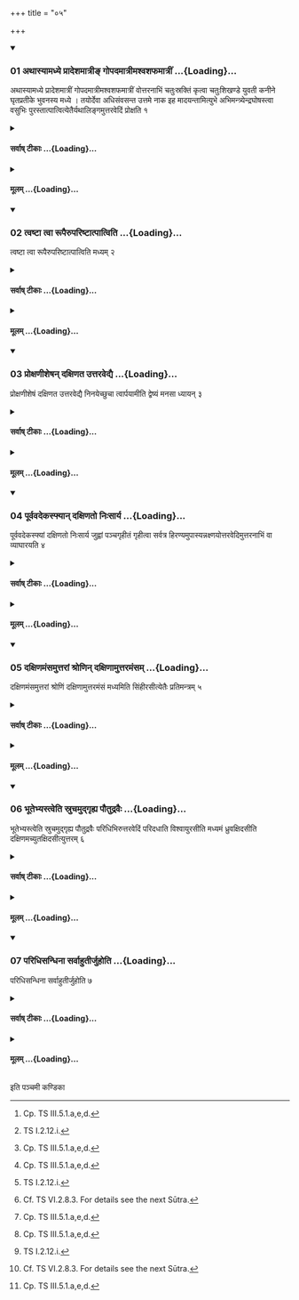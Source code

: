 +++
title = "०५"

+++

<div class="js_include" includetitle="true" newlevelforh1="3" unfilled url="/vedAH_yajuH/taittirIyam/sUtram/ApastambaH/shrautam/vishvAsa-prastutiH/07/05/01_athAsyAmadhye_prAdeshamAtrI~N_gopadamAtrImashvashaphamAtrIM.md">
<details open><summary><h3>01 अथास्यामध्ये प्रादेशमात्रीङ् गोपदमात्रीमश्वशफमात्रीं ...{Loading}...</h3></summary>

अथास्यामध्ये प्रादेशमात्रीं गोपदमात्रीमश्वशफमात्रीं वोत्तरनाभिं चतुःस्रक्तिं कृत्वा चतुःशिखण्डे युवती कनीने घृतप्रतीके भुवनस्य मध्ये । तयोर्देवा अधिसंवसन्त उत्तमे नाक इह मादयन्तामित्युभे अभिमन्त्र्येन्द्रघोषस्त्वा वसुभिः पुरस्तात्पात्वित्येतैर्यथालिङ्गमुत्तरवेदिं प्रोक्षति १
</details>
</div>
<div class="js_include collapsed" newlevelforh1="4" title="सर्वाष् टीकाः" unfilled url="/vedAH_yajuH/taittirIyam/sUtram/ApastambaH/shrautam/sarvASh_TIkAH/07/05/01_athAsyAmadhye_prAdeshamAtrI~N_gopadamAtrImashvashaphamAtrIM.md">
<details><summary><h4>सर्वाष् टीकाः ...{Loading}...</h4></summary>
<details><summary>थिते</summary>

1. Then having made the four-cornered Uttaranābhi of the size of a span, or of the size of the hoof of a bull or of the size of the hoof of a horse, on the middle of it Uttaravedi, with Catuḥśikhaṇḍe yuvatī...[^1] having addressed both the Uttaravedi and the Uttaranābhi. with indraghoṣastvā purastāt pātu...[^2] the Adhvaryu sprinkles water on the Uttaravedi in accordance with the characteristic mark (word in the formula mentioning the quarter).  

[^1]: Cp. TS III.5.1.a,e,d.  

[^2]: TS I.2.12.i.
</details>
</details>
</div>
<div class="js_include collapsed" newlevelforh1="4" title="मूलम्" unfilled url="/vedAH_yajuH/taittirIyam/sUtram/ApastambaH/shrautam/mUlam/07/05/01_athAsyAmadhye_prAdeshamAtrI~N_gopadamAtrImashvashaphamAtrIM.md">
<details><summary><h4>मूलम् ...{Loading}...</h4></summary>

अथास्यामध्ये प्रादेशमात्रीं गोपदमात्रीमश्वशफमात्रीं वोत्तरनाभिं चतुःस्रक्तिं कृत्वा चतुःशिखण्डे युवती कनीने घृतप्रतीके भुवनस्य मध्ये । तयोर्देवा अधिसंवसन्त उत्तमे नाक इह मादयन्तामित्युभे अभिमन्त्र्येन्द्रघोषस्त्वा वसुभिः पुरस्तात्पात्वित्येतैर्यथालिङ्गमुत्तरवेदिं प्रोक्षति १
</details>
</div>
<div class="js_include" includetitle="true" newlevelforh1="3" unfilled url="/vedAH_yajuH/taittirIyam/sUtram/ApastambaH/shrautam/vishvAsa-prastutiH/07/05/02_tvaShTA_tvA_rUpairupariShTAtpAtviti.md">
<details open><summary><h3>02 त्वष्टा त्वा रूपैरुपरिष्टात्पात्विति ...{Loading}...</h3></summary>

त्वष्टा त्वा रूपैरुपरिष्टात्पात्विति मध्यम् २
</details>
</div>
<div class="js_include collapsed" newlevelforh1="4" title="सर्वाष् टीकाः" unfilled url="/vedAH_yajuH/taittirIyam/sUtram/ApastambaH/shrautam/sarvASh_TIkAH/07/05/02_tvaShTA_tvA_rUpairupariShTAtpAtviti.md">
<details><summary><h4>सर्वाष् टीकाः ...{Loading}...</h4></summary>
<details><summary>थिते</summary>

2. with tvaṣṭā tvā rūpaiḥ... (he sprinkles water) at the central part.
</details>
</details>
</div>
<div class="js_include collapsed" newlevelforh1="4" title="मूलम्" unfilled url="/vedAH_yajuH/taittirIyam/sUtram/ApastambaH/shrautam/mUlam/07/05/02_tvaShTA_tvA_rUpairupariShTAtpAtviti.md">
<details><summary><h4>मूलम् ...{Loading}...</h4></summary>

त्वष्टा त्वा रूपैरुपरिष्टात्पात्विति मध्यम् २
</details>
</div>
<div class="js_include" includetitle="true" newlevelforh1="3" unfilled url="/vedAH_yajuH/taittirIyam/sUtram/ApastambaH/shrautam/vishvAsa-prastutiH/07/05/03_proxaNIsheShan_daxiNata_uttaravedyai.md">
<details open><summary><h3>03 प्रोक्षणीशेषन् दक्षिणत उत्तरवेद्यै ...{Loading}...</h3></summary>

प्रोक्षणीशेषं दक्षिणत उत्तरवेद्यै निनयेच्छुचा त्वार्पयामीति द्वेष्यं मनसा ध्यायन् ३
</details>
</div>
<div class="js_include collapsed" newlevelforh1="4" title="सर्वाष् टीकाः" unfilled url="/vedAH_yajuH/taittirIyam/sUtram/ApastambaH/shrautam/sarvASh_TIkAH/07/05/03_proxaNIsheShan_daxiNata_uttaravedyai.md">
<details><summary><h4>सर्वाष् टीकाः ...{Loading}...</h4></summary>
<details><summary>थिते</summary>

3. With śucā tvārpayāmi...[^1] thinking about the enemy, he should pour the remaining sprinkling water to the south of the Uttaravedi.  

[^1]: TS VI.2.7.5.
</details>
</details>
</div>
<div class="js_include collapsed" newlevelforh1="4" title="मूलम्" unfilled url="/vedAH_yajuH/taittirIyam/sUtram/ApastambaH/shrautam/mUlam/07/05/03_proxaNIsheShan_daxiNata_uttaravedyai.md">
<details><summary><h4>मूलम् ...{Loading}...</h4></summary>

प्रोक्षणीशेषं दक्षिणत उत्तरवेद्यै निनयेच्छुचा त्वार्पयामीति द्वेष्यं मनसा ध्यायन् ३
</details>
</div>
<div class="js_include" includetitle="true" newlevelforh1="3" unfilled url="/vedAH_yajuH/taittirIyam/sUtram/ApastambaH/shrautam/vishvAsa-prastutiH/07/05/04_pUrvavadekasphyAn_daxiNato_niHsArya.md">
<details open><summary><h3>04 पूर्ववदेकस्फ्यान् दक्षिणतो निःसार्य ...{Loading}...</h3></summary>

पूर्ववदेकस्फ्यां दक्षिणतो निःसार्य जुह्वां पञ्चगृहीतं गृहीत्वा सर्वत्र हिरण्यमुपास्यन्नक्ष्णयोत्तरवेदिमुत्तरनाभिं वा व्याघारयति ४
</details>
</div>
<div class="js_include collapsed" newlevelforh1="4" title="सर्वाष् टीकाः" unfilled url="/vedAH_yajuH/taittirIyam/sUtram/ApastambaH/shrautam/sarvASh_TIkAH/07/05/04_pUrvavadekasphyAn_daxiNato_niHsArya.md">
<details><summary><h4>सर्वाष् टीकाः ...{Loading}...</h4></summary>
<details><summary>थिते</summary>

4. Having caused to drain (the water) as before,[^1] through the single line drawn by means of the wooden sword towards the south, having taken the five-times scooped ghee in the Juhū (-ladle), throwing every time[^2] a piece of gold, he diagonally pours ghee on the Uttaravedi or the Uttaranābhi[^3].  

[^1]: See VII.4.5.  

[^2]: After every pouring.  

[^3]: Cf. TS VI.2.8.3. For details see the next Sūtra.
</details>
</details>
</div>
<div class="js_include collapsed" newlevelforh1="4" title="मूलम्" unfilled url="/vedAH_yajuH/taittirIyam/sUtram/ApastambaH/shrautam/mUlam/07/05/04_pUrvavadekasphyAn_daxiNato_niHsArya.md">
<details><summary><h4>मूलम् ...{Loading}...</h4></summary>

पूर्ववदेकस्फ्यां दक्षिणतो निःसार्य जुह्वां पञ्चगृहीतं गृहीत्वा सर्वत्र हिरण्यमुपास्यन्नक्ष्णयोत्तरवेदिमुत्तरनाभिं वा व्याघारयति ४
</details>
</div>
<div class="js_include" includetitle="true" newlevelforh1="3" unfilled url="/vedAH_yajuH/taittirIyam/sUtram/ApastambaH/shrautam/vishvAsa-prastutiH/07/05/05_daxiNamaMsamuttarAM_shroNin_daxiNAmuttaramaMsam.md">
<details open><summary><h3>05 दक्षिणमंसमुत्तरां श्रोणिन् दक्षिणामुत्तरमंसम् ...{Loading}...</h3></summary>

दक्षिणमंसमुत्तरां श्रोणिं दक्षिणामुत्तरमंसं मध्यमिति सिंहीरसीत्येतैः प्रतिमन्त्रम् ५
</details>
</div>
<div class="js_include collapsed" newlevelforh1="4" title="सर्वाष् टीकाः" unfilled url="/vedAH_yajuH/taittirIyam/sUtram/ApastambaH/shrautam/sarvASh_TIkAH/07/05/05_daxiNamaMsamuttarAM_shroNin_daxiNAmuttaramaMsam.md">
<details><summary><h4>सर्वाष् टीकाः ...{Loading}...</h4></summary>
<details><summary>थिते</summary>

5. He pours ghee each time with one of the formulae beginning with siṁhīrasi[^1] on the southern shoulder (south-east corner), northern hip (north-western corner), southern hip (south-western corner), northern shoulder (north-eastern corner), and in the middle.  


[^1]: TS I.2.12.k.
</details>
</details>
</div>
<div class="js_include collapsed" newlevelforh1="4" title="मूलम्" unfilled url="/vedAH_yajuH/taittirIyam/sUtram/ApastambaH/shrautam/mUlam/07/05/05_daxiNamaMsamuttarAM_shroNin_daxiNAmuttaramaMsam.md">
<details><summary><h4>मूलम् ...{Loading}...</h4></summary>

दक्षिणमंसमुत्तरां श्रोणिं दक्षिणामुत्तरमंसं मध्यमिति सिंहीरसीत्येतैः प्रतिमन्त्रम् ५
</details>
</div>
<div class="js_include" includetitle="true" newlevelforh1="3" unfilled url="/vedAH_yajuH/taittirIyam/sUtram/ApastambaH/shrautam/vishvAsa-prastutiH/07/05/06_bhUtebhyastveti_sruchamudgRhya_pautudravaiH.md">
<details open><summary><h3>06 भूतेभ्यस्त्वेति स्रुचमुद्गृह्य पौतुद्रवैः ...{Loading}...</h3></summary>

भूतेभ्यस्त्वेति स्रुचमुद्गृह्य पौतुद्रवैः परिधिभिरुत्तरवेदिं परिदधाति विश्वायुरसीति मध्यमं ध्रुवक्षिदसीति दक्षिणमच्युतक्षिदसीत्युत्तरम् ६
</details>
</div>
<div class="js_include collapsed" newlevelforh1="4" title="सर्वाष् टीकाः" unfilled url="/vedAH_yajuH/taittirIyam/sUtram/ApastambaH/shrautam/sarvASh_TIkAH/07/05/06_bhUtebhyastveti_sruchamudgRhya_pautudravaiH.md">
<details><summary><h4>सर्वाष् टीकाः ...{Loading}...</h4></summary>
<details><summary>थिते</summary>

6. With bhūtebhystvā[^1] having raised the ladle, he encloses the Uttaravedi by means of enclosing sticks of Putudru (Pinus deodora) (wood): with viśvāyurasi[^2] (he places) the middle (stick), with dhruvakṣidasi[^3] the southern and with acyutakṣidsi[^4] the northern.  


[^1]: TS I.2.12.1.  

[^2-4]: TS I.2.12.m.
</details>
</details>
</div>
<div class="js_include collapsed" newlevelforh1="4" title="मूलम्" unfilled url="/vedAH_yajuH/taittirIyam/sUtram/ApastambaH/shrautam/mUlam/07/05/06_bhUtebhyastveti_sruchamudgRhya_pautudravaiH.md">
<details><summary><h4>मूलम् ...{Loading}...</h4></summary>

भूतेभ्यस्त्वेति स्रुचमुद्गृह्य पौतुद्रवैः परिधिभिरुत्तरवेदिं परिदधाति विश्वायुरसीति मध्यमं ध्रुवक्षिदसीति दक्षिणमच्युतक्षिदसीत्युत्तरम् ६
</details>
</div>
<div class="js_include" includetitle="true" newlevelforh1="3" unfilled url="/vedAH_yajuH/taittirIyam/sUtram/ApastambaH/shrautam/vishvAsa-prastutiH/07/05/07_paridhisandhinA_sarvAhutIrjuhoti.md">
<details open><summary><h3>07 परिधिसन्धिना सर्वाहुतीर्जुहोति ...{Loading}...</h3></summary>

परिधिसन्धिना सर्वाहुतीर्जुहोति ७
</details>
</div>
<div class="js_include collapsed" newlevelforh1="4" title="सर्वाष् टीकाः" unfilled url="/vedAH_yajuH/taittirIyam/sUtram/ApastambaH/shrautam/sarvASh_TIkAH/07/05/07_paridhisandhinA_sarvAhutIrjuhoti.md">
<details><summary><h4>सर्वाष् टीकाः ...{Loading}...</h4></summary>
<details><summary>थिते</summary>

7. (Afterwards) he offers all the libations at the joining places of the enclosing sticks.[^1]  


[^1]: i.e. in the south-western corner or north-western corner.
</details>
</details>
</div>
<div class="js_include collapsed" newlevelforh1="4" title="मूलम्" unfilled url="/vedAH_yajuH/taittirIyam/sUtram/ApastambaH/shrautam/mUlam/07/05/07_paridhisandhinA_sarvAhutIrjuhoti.md">
<details><summary><h4>मूलम् ...{Loading}...</h4></summary>

परिधिसन्धिना सर्वाहुतीर्जुहोति ७
</details>
</div>





  
इति पञ्चमी कण्डिका 
